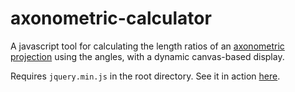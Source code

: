 # axonometric-calculator
A javascript tool for calculating the length ratios of an [axonometric projection](https://en.wikipedia.org/wiki/Axonometric_projection) using the angles, with a dynamic canvas-based display.

Requires `jquery.min.js` in the root directory. See it in action [here](https://kazitor.com/tools/axonometric.php).